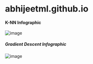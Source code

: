 # abhijeetml.github.io

#### K-NN Infographic
![image](https://github.com/user-attachments/assets/1bfcb2bc-824b-4415-babb-53bb3cb190fa)

##### Gradient Descent Infographic
![image](https://github.com/user-attachments/assets/f2906b22-a8ad-45d2-b57f-e61446393066)

